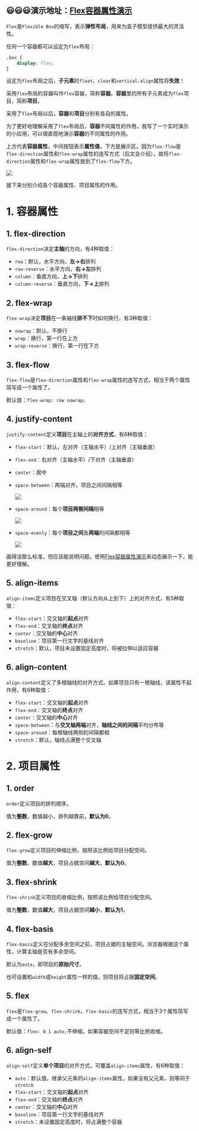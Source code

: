 ## 😃😃😃演示地址：<a href="https://flex-box-4g13g81rf10ef474-1304393382.ap-shanghai.app.tcloudbase.com/" target="_blank">Flex容器属性演示</a>

`Flex`是`Flexible Box`的缩写，表示**弹性布局**，用来为盒子模型提供最大的灵活性。

任何一个容器都可以设定为`flex`布局：

```css
.box {
    display: flex;
}
```

设定为`flex`布局之后，**子元素**的`float`、`clear`和`vertical-align`属性将**失效**！

采用`flex`布局的容器叫作`flex`容器，简称**容器**。**容器**里的所有子元素成为`flex`项目，简称**项目**。

采用了`flex`布局以后，**容器**和**项目**分别有各自的属性。

为了更好地理解采用了`flex`布局后，**容器**不同属性的作用，我写了一个实时演示的小应用，可以很直观地演示**容器**的不同属性的作用。

上方代表**容器属性**，中间按钮表示**属性值**，下方是展示区。因为`flex-flow`是`flex-direction`属性和`flex-wrap`属性的连写方式（后文会介绍），故将`flex-direction`属性和`flex-wrap`属性放到了`flex-flow`下方。

![](https://jack-img.oss-cn-hangzhou.aliyuncs.com/img/20210525164325.png)

接下来分别介绍各个容器属性、项目属性的作用。

# 1. 容器属性

## 1. flex-direction

`flex-direction`决定**主轴**的方向，有4种取值：

- `row`：默认，水平方向，**左→右**排列
- `row-reverse`：水平方向，**右→左**排列
- `column`：垂直方向，**上→下**排列
- `column-reverse`：垂直方向，**下→上**排列

## 2. flex-wrap

`flex-wrap`决定**项目**在一条轴线**排不下**时如何换行，有3种取值：

- `nowrap`：默认，不换行
- `wrap`：换行，第一行在上方
- `wrap-reverse`：换行，第一行在下方

## 3. flex-flow

`flex-flow`是`flex-direction`属性和`flex-wrap`属性的连写方式，相当于两个属性简写成一个属性了。

默认值：`flex-wrap: row nowrap;`

## 4. justify-content

`justify-content`定义**项目**在主轴上的**对齐方式**，有6种取值：

- `flex-start`：默认，左对齐（主轴水平）/上对齐（主轴垂直）

- `flex-end`：右对齐（主轴水平）/下对齐（主轴垂直）

- `center`：居中

- `space-between`：两端对齐，项目之间间隔相等

  ![](https://jack-img.oss-cn-hangzhou.aliyuncs.com/img/20210525155422.png)

- `space-around`：每个**项目两侧间隔**相等

  ![](https://jack-img.oss-cn-hangzhou.aliyuncs.com/img/20210525155727.png)

- `space-evenly`：每个**项目之间**及**两端**的间隔都相等

  ![](https://jack-img.oss-cn-hangzhou.aliyuncs.com/img/20210525155331.png)

画得没那么标准，但应该能说明问题。使用<a href="http://47.110.144.145:81/" target="_blank">Flex容器属性演示</a>来动态展示一下，能更好理解。

## 5. align-items

`align-items`定义项目在交叉轴（默认方向从上到下）上的对齐方式，有5种取值：

- `flex-start`：交叉轴的**起点**对齐
- `flex-end`：交叉轴的**终点**对齐
- `center`：交叉轴的**中心**对齐
- `baseline`：项目第一行文字的基线对齐
- `stretch`：默认，项目未设置固定高度时，将被拉伸以适应容器

## 6. align-content

`align-content`定义了多根轴线的对齐方式。如果项目只有一根轴线，该属性不起作用，有6种取值：

- `flex-start`：交叉轴的**起点**对齐
- `flex-end`：交叉轴的**终点**对齐
- `center`：交叉轴的**中心**对齐
- `space-between`：与**交叉轴两端**对齐，**轴线之间的间隔**平均分布等
- `space-around`：每根轴线两侧的间隔都相
- `stretch`：默认，轴线占满整个交叉轴

# 2. 项目属性

## 1. order

`order`定义项目的排列顺序。

值为**整数**，数值越小，排列越靠前，**默认为0**。

## 2. flex-grow

`flex-grow`定义项目的伸缩比例，按照该比例给项目分配空间。

值为**整数**，数值**越大**，项目占据空间**越大**，**默认为0**。

## 3. flex-shrink

`flex-shrink`定义项目的收缩比例，按照该比例给项目分配空间。

值为**整数**，数值**越大**，项目占据空间**越小**，**默认为1**。

## 4. flex-basis

`flex-basis`定义在分配多余空间之前，项目占据的主轴空间。浏览器根据这个属性，计算主轴是否有多余空间。

默认为`auto`，即项目的**原始尺寸**。

也可设置和`width`或`height`属性一样的值，则项目将占据**固定空间**。

## 5. flex

`flex`是`flex-grow`、`flex-shrink`、`flex-basis`的连写方式，相当于3个属性简写成一个属性了。

默认值：`flex: 0 1 auto;`不伸缩，如果容器空间不足则等比例收缩。

## 6. align-self

`align-self`定义**单个项目**的对齐方式，可覆盖`align-items`属性，有6种取值：

- `auto`：默认值，继承父元素的`align-items`属性，如果没有父元素，则等同于`stretch`
- `flex-start`：交叉轴的**起点**对齐
- `flex-end`：交叉轴的**终点**对齐
- `center`：交叉轴的**中心**对齐
- `baseline`：项目第一行文字的基线对齐
- `stretch`：未设置固定高度时，将占满整个容器